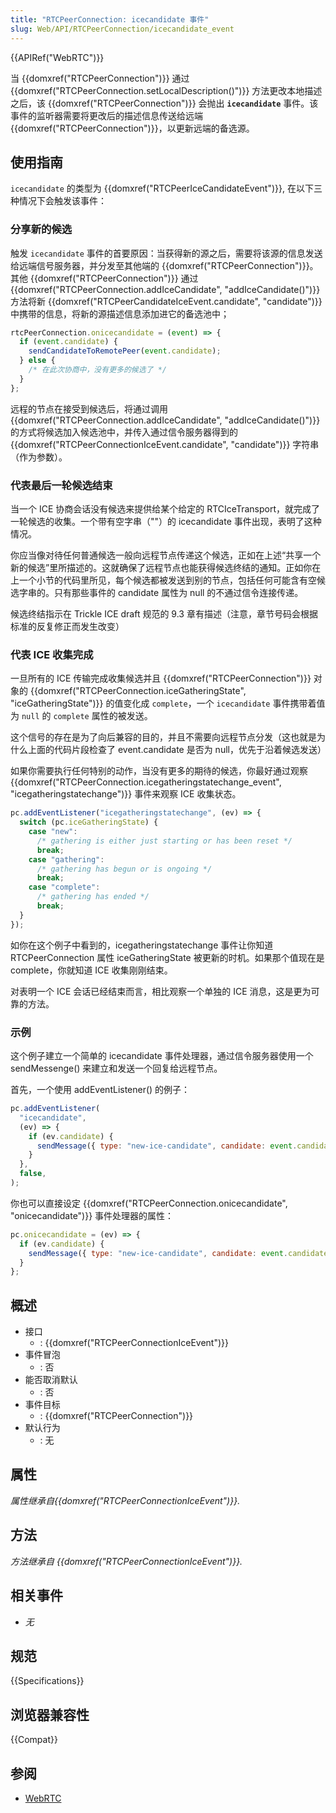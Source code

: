 ```yaml
---
title: "RTCPeerConnection: icecandidate 事件"
slug: Web/API/RTCPeerConnection/icecandidate_event
---
```


{{APIRef("WebRTC")}}

当 {{domxref("RTCPeerConnection")}} 通过 {{domxref("RTCPeerConnection.setLocalDescription()")}} 方法更改本地描述之后，该 {{domxref("RTCPeerConnection")}} 会抛出 **`icecandidate`** 事件。该事件的监听器需要将更改后的描述信息传送给远端 {{domxref("RTCPeerConnection")}}，以更新远端的备选源。

## 使用指南

`icecandidate` 的类型为 {{domxref("RTCPeerIceCandidateEvent")}}, 在以下三种情况下会触发该事件：

### 分享新的候选

触发 `icecandidate` 事件的首要原因：当获得新的源之后，需要将该源的信息发送给远端信号服务器，并分发至其他端的 {{domxref("RTCPeerConnection")}}。其他 {{domxref("RTCPeerConnection")}} 通过 {{domxref("RTCPeerConnection.addIceCandidate", "addIceCandidate()")}} 方法将新 {{domxref("RTCPeerCandidateIceEvent.candidate", "candidate")}} 中携带的信息，将新的源描述信息添加进它的备选池中；

```js
rtcPeerConnection.onicecandidate = (event) => {
  if (event.candidate) {
    sendCandidateToRemotePeer(event.candidate);
  } else {
    /* 在此次协商中，没有更多的候选了 */
  }
};
```

远程的节点在接受到候选后，将通过调用 {{domxref("RTCPeerConnection.addIceCandidate", "addIceCandidate()")}} 的方式将候选加入候选池中，并传入通过信令服务器得到的 {{domxref("RTCPeerConnectionIceEvent.candidate", "candidate")}} 字符串（作为参数）。

### 代表最后一轮候选结束

当一个 ICE 协商会话没有候选来提供给某个给定的 RTCIceTransport，就完成了一轮候选的收集。一个带有空字串（""）的 icecandidate 事件出现，表明了这种情况。

你应当像对待任何普通候选一般向远程节点传递这个候选，正如在上述“共享一个新的候选”里所描述的。这就确保了远程节点也能获得候选终结的通知。正如你在上一个小节的代码里所见，每个候选都被发送到别的节点，包括任何可能含有空候选字串的。只有那些事件的 candidate 属性为 null 的不通过信令连接传递。

候选终结指示在 Trickle ICE draft 规范的 9.3 章有描述（注意，章节号码会根据标准的反复修正而发生改变）

### 代表 ICE 收集完成

一旦所有的 ICE 传输完成收集候选并且 {{domxref("RTCPeerConnection")}} 对象的 {{domxref("RTCPeerConnection.iceGatheringState", "iceGatheringState")}} 的值变化成 `complete`，一个 `icecandidate` 事件携带着值为 `null` 的 `complete` 属性的被发送。

这个信号的存在是为了向后兼容的目的，并且不需要向远程节点分发（这也就是为什么上面的代码片段检查了 event.candidate 是否为 null，优先于沿着候选发送）

如果你需要执行任何特别的动作，当没有更多的期待的候选，你最好通过观察 {{domxref("RTCPeerConnection.icegatheringstatechange_event", "icegatheringstatechange")}} 事件来观察 ICE 收集状态。

```js
pc.addEventListener("icegatheringstatechange", (ev) => {
  switch (pc.iceGatheringState) {
    case "new":
      /* gathering is either just starting or has been reset */
      break;
    case "gathering":
      /* gathering has begun or is ongoing */
      break;
    case "complete":
      /* gathering has ended */
      break;
  }
});
```

如你在这个例子中看到的，icegatheringstatechange 事件让你知道 RTCPeerConnection 属性 iceGatheringState 被更新的时机。如果那个值现在是 complete，你就知道 ICE 收集刚刚结束。

对表明一个 ICE 会话已经结束而言，相比观察一个单独的 ICE 消息，这是更为可靠的方法。

### 示例

这个例子建立一个简单的 icecandidate 事件处理器，通过信令服务器使用一个 sendMessenge() 来建立和发送一个回复给远程节点。

首先，一个使用 addEventListener() 的例子：

```js
pc.addEventListener(
  "icecandidate",
  (ev) => {
    if (ev.candidate) {
      sendMessage({ type: "new-ice-candidate", candidate: event.candidate });
    }
  },
  false,
);
```

你也可以直接设定 {{domxref("RTCPeerConnection.onicecandidate", "onicecandidate")}} 事件处理器的属性：

```js
pc.onicecandidate = (ev) => {
  if (ev.candidate) {
    sendMessage({ type: "new-ice-candidate", candidate: event.candidate });
  }
};
```

## 概述

- 接口
  - : {{domxref("RTCPeerConnectionIceEvent")}}
- 事件冒泡
  - : 否
- 能否取消默认
  - : 否
- 事件目标
  - : {{domxref("RTCPeerConnection")}}
- 默认行为
  - : 无

## 属性

_属性继承自{{domxref("RTCPeerConnectionIceEvent")}}._

## 方法

_方法继承自 {{domxref("RTCPeerConnectionIceEvent")}}._

## 相关事件

- _无_

## 规范

{{Specifications}}

## 浏览器兼容性

{{Compat}}

## 参阅

- [WebRTC](/zh-CN/docs/Web/Guide/API/WebRTC)
